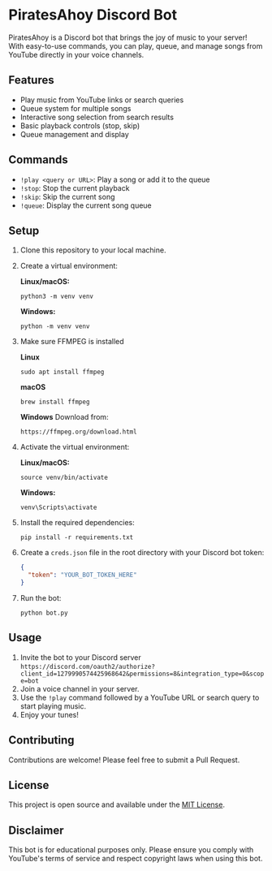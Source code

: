 # PiratesAhoy Discord Bot

PiratesAhoy is a Discord bot that brings the joy of music to your server! With easy-to-use commands, you can play, queue, and manage songs from YouTube directly in your voice channels.

## Features

- Play music from YouTube links or search queries
- Queue system for multiple songs
- Interactive song selection from search results
- Basic playback controls (stop, skip)
- Queue management and display

## Commands

- `!play <query or URL>`: Play a song or add it to the queue
- `!stop`: Stop the current playback
- `!skip`: Skip the current song
- `!queue`: Display the current song queue

## Setup

1. Clone this repository to your local machine.

2. Create a virtual environment:

   **Linux/macOS:**
   ```
   python3 -m venv venv
   ```

   **Windows:**
   ```
   python -m venv venv
   ```

3. Make sure FFMPEG is installed

   **Linux**
   ```
   sudo apt install ffmpeg
   ```

   **macOS**
   ```
   brew install ffmpeg
   ```

   **Windows**
   Download from:
   ```
   https://ffmpeg.org/download.html
   ```

4. Activate the virtual environment:

   **Linux/macOS:**
   ```
   source venv/bin/activate
   ```

   **Windows:**
   ```
   venv\Scripts\activate
   ```

5. Install the required dependencies:
   ```
   pip install -r requirements.txt
   ```

6. Create a `creds.json` file in the root directory with your Discord bot token:
   ```json
   {
     "token": "YOUR_BOT_TOKEN_HERE"
   }
   ```

7. Run the bot:
   ```
   python bot.py
   ```

## Usage

1. Invite the bot to your Discord server 
`https://discord.com/oauth2/authorize?client_id=1279990574425968642&permissions=8&integration_type=0&scope=bot`
2. Join a voice channel in your server.
3. Use the `!play` command followed by a YouTube URL or search query to start playing music.
4. Enjoy your tunes!

## Contributing

Contributions are welcome! Please feel free to submit a Pull Request.

## License

This project is open source and available under the [MIT License](LICENSE).

## Disclaimer

This bot is for educational purposes only. Please ensure you comply with YouTube's terms of service and respect copyright laws when using this bot.